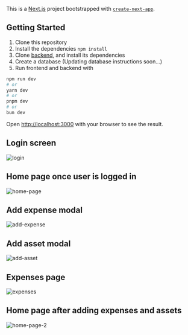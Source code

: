 This is a [Next.js](https://nextjs.org/) project bootstrapped with [`create-next-app`](https://github.com/vercel/next.js/tree/canary/packages/create-next-app).

## Getting Started
1. Clone this repository
2. Install the dependencies `npm install`
3. Clone [backend](https://github.com/eemiljka/jetbud-server), and install its dependencies
4. Create a database (Updating database instructions soon...)
5. Run frontend and backend with

```bash
npm run dev
# or
yarn dev
# or
pnpm dev
# or
bun dev
```

Open [http://localhost:3000](http://localhost:3000) with your browser to see the result.

## Login screen
![login](https://github.com/user-attachments/assets/8071c7fb-a6d8-480d-9ee6-858b91aaddf9)

## Home page once user is logged in
![home-page](https://github.com/user-attachments/assets/b5ce6eaf-e17e-44c1-9ee3-f56b8db712d8)

## Add expense modal
![add-expense](https://github.com/user-attachments/assets/1ec22be3-1d3b-4c13-9248-ef22619f0e1b)

## Add asset modal
![add-asset](https://github.com/user-attachments/assets/5667bafe-c1dc-4696-800c-86d2d473fe40)

## Expenses page
![expenses](https://github.com/user-attachments/assets/e02c860b-2704-4f7d-b1be-f447698af262)

## Home page after adding expenses and assets
![home-page-2](https://github.com/user-attachments/assets/4bd7b1f2-1735-4dd1-9aae-63a8904a9f74)

